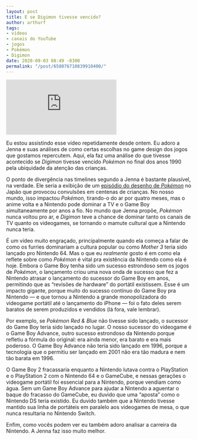 ```yaml
---
layout: post
title: E se Digimon tivesse vencido?
author: arthurf
tags:
- vídeos
- canais do YouTube
- jogos
- Pokémon
- Digimon
date: 2020-09-03 08:49 -0300
permalink: "/post/658076710839910400/"
---
```

<iframe class="full-width" src="https://www.youtube.com/embed/Ooq3GXLP2TY" frameborder="0" allow="accelerometer; autoplay; encrypted-media; gyroscope; picture-in-picture" allowfullscreen></iframe>

Eu estou assistindo esse vídeo repetidamente desde ontem. Eu adoro a Jenna e suas análises de como certas escolhas no game design dos jogos que gostamos repercutem. Aqui, ela faz uma análise do que tivesse acontecido se *Digimon* tivesse vencido *Pokémon* no final dos anos 1990 pela ubiquidade da atenção das crianças.

O ponto de divergência nas timelines segundo a Jenna é bastante plausível, na verdade. Ele seria a exibição de um [episódio do desenho de *Pokémon*](https://pt.wikipedia.org/wiki/Dennō_Senshi_Porygon) no Japão que provocou convulsões em centenas de crianças. No nosso mundo, isso impactou *Pokémon*, tirando-o do ar por quatro meses, mas o anime volta e a Nintendo pode dominar a TV e o Game Boy simultaneamente por anos a fio. No mundo que Jenna propõe, *Pokémon* nunca voltou pro ar, e *Digimon* teve a chance de dominar tanto os canais de TV quanto os videogames, se tornando o mamute cultural que a Nintendo nunca teria.

É um vídeo muito engraçado, principalmente quando ela começa a falar de como os furries dominariam a cultura popular ou como *Mother 3* teria sido lançado pro Nintendo 64. Mas o que eu *realmente* gosto é em como ela reflete sobre como *Pokémon* é vital pra existência da Nintendo como ela é hoje. Embora o Game Boy tenha sido um sucesso estrondoso sem os jogos de *Pokémon*, o lançamento criou uma nova onda de sucesso que fez a Nintendo atrasar o lançamento do sucessor do Game Boy em anos, permitindo que as “revisões de hardware” do portátil existissem. Esse é um impacto gigante, porque muito do sucesso contínuo do Game Boy pra Nintendo — e que tornou a Nintendo a grande monopolizadora do videogame portátil até o lançamento do iPhone — foi o fato deles serem baratos de serem produzidos e vendidos (lá fora, vale lembrar).

Por exemplo, se *Pokémon Red & Blue* não tivesse sido lançado, o sucessor do Game Boy teria sido lançado no lugar. O nosso sucessor do videogame é o Game Boy Advance, outro sucesso estrondoso da Nintendo porque refletiu a fórmula do original: era ainda menor, era barato e era mais poderoso. O Game Boy Advance não teria sido lançado em 1996, porque a tecnologia que o permitiu ser lançado em 2001 não era tão madura e nem tão barata em 1996.

O Game Boy 2 fracassaria enquanto a Nintendo lutava contra o PlayStation e o PlayStation 2 com o Nintendo 64 e o GameCube, e nessas gerações o videogame portátil foi essencial para a Nintendo, porque vendiam como água. Sem um Game Boy Advance para ajudar a Nintendo a aguentar o baque do fracasso do GameCube, eu duvido que uma “aposta” como o Nintendo DS teria existido. Eu duvido também que a Nintendo tivesse mantido sua linha de portáteis em paralelo aos videogames de mesa, o que nunca resultaria no Nintendo Switch.

Enfim, como vocês podem ver eu também adoro analisar a carreira da Nintendo. A Jenna faz isso muito melhor.
